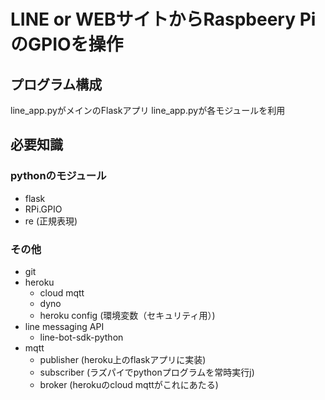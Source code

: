 # LINE or WEBサイトからRaspbeery PiのGPIOを操作

## プログラム構成
line_app.pyがメインのFlaskアプリ
line_app.pyが各モジュールを利用

## 必要知識
### pythonのモジュール  
- flask
- RPi.GPIO
- re (正規表現)
### その他
- git
- heroku
    - cloud mqtt
    - dyno
    - heroku config (環境変数（セキュリティ用）)
- line messaging API
    - line-bot-sdk-python
- mqtt
    - publisher (heroku上のflaskアプリに実装)
    - subscriber (ラズパイでpythonプログラムを常時実行j)
    - broker (herokuのcloud mqttがこれにあたる)


